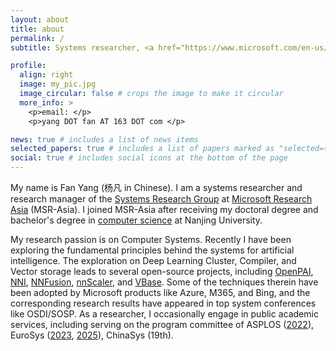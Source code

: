 ```yaml
---
layout: about
title: about
permalink: /
subtitle: Systems researcher, <a href="https://www.microsoft.com/en-us/research/people/fanyang/">Research Manager</a> of SRG@MSR-Asia

profile:
  align: right
  image: my_pic.jpg
  image_circular: false # crops the image to make it circular
  more_info: >
    <p>email: </p>
    <p>yang DOT fan AT 163 DOT com </p>

news: true # includes a list of news items
selected_papers: true # includes a list of papers marked as "selected={true}"
social: true # includes social icons at the bottom of the page
---
```


My name is Fan Yang (杨凡 in Chinese). I am a systems researcher and research manager of the [Systems Research Group](https://www.microsoft.com/en-us/research/group/systems-research-group-asia/) at [Microsoft Research Asia](https://www.microsoft.com/en-us/research/lab/microsoft-research-asia/) (MSR-Asia). I joined MSR-Asia after receiving my doctoral degree and bachelor's degree in [computer science](http://cs.nju.edu.cn/) at Nanjing University. 

My research passion is on Computer Systems. Recently I have been exploring the fundamental principles behind the systems for artificial intelligence. The exploration on Deep Learning Cluster, Compiler, and Vector storage leads to several open-source projects, including [OpenPAI](https://github.com/microsoft/pai), [NNI](https://github.com/microsoft/nni), [NNFusion](https://github.com/microsoft/nnfusion), [nnScaler](https://github.com/microsoft/nnScaler), and [VBase](https://github.com/microsoft/MSVBase). Some of the techniques therein have been adopted by Microsoft products like Azure, M365, and Bing, and the corresponding research results have appeared in top system conferences like OSDI/SOSP. As a researcher, I occasionally engage in public academic services, including serving on the program committee of ASPLOS ([2022](https://www.asplos-conference.org/asplos2022/index.html%3Fp=44.html)), EuroSys ([2023](https://2023.eurosys.org/pc.html), [2025](https://2025.eurosys.org/pc.html)), ChinaSys (19th).
